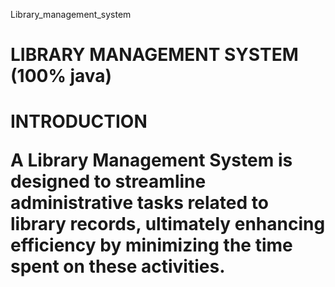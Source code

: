 Library_management_system

<h1>LIBRARY MANAGEMENT SYSTEM (100% java)<h1>

**INTRODUCTION**

A Library Management System is designed to streamline administrative tasks related to library records, ultimately enhancing efficiency by minimizing the time spent on these activities.
